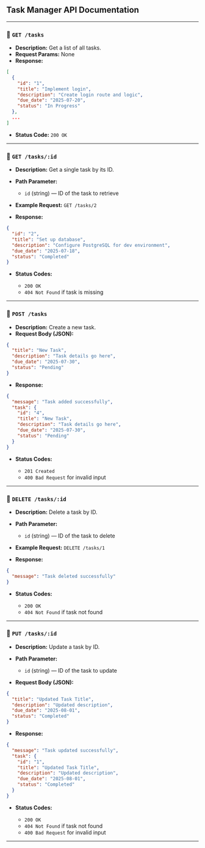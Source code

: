 ##  **Task Manager API Documentation**

---

### 🔹 `GET /tasks`

* **Description:** Get a list of all tasks.
* **Request Params:** None
* **Response:**

```json
[
  {
    "id": "1",
    "title": "Implement login",
    "description": "Create login route and logic",
    "due_date": "2025-07-20",
    "status": "In Progress"
  },
  ...
]
```

* **Status Code:** `200 OK`

---

### 🔹 `GET /tasks/:id`

* **Description:** Get a single task by its ID.
* **Path Parameter:**

  * `id` (string) — ID of the task to retrieve
* **Example Request:**
  `GET /tasks/2`
* **Response:**

```json
{
  "id": "2",
  "title": "Set up database",
  "description": "Configure PostgreSQL for dev environment",
  "due_date": "2025-07-18",
  "status": "Completed"
}
```

* **Status Codes:**

  * `200 OK`
  * `404 Not Found` if task is missing

---

### 🔹 `POST /tasks`

* **Description:** Create a new task.
* **Request Body (JSON):**

```json
{
  "title": "New Task",
  "description": "Task details go here",
  "due_date": "2025-07-30",
  "status": "Pending"
}
```

* **Response:**

```json
{
  "message": "Task added successfully",
  "task": {
    "id": "4",
    "title": "New Task",
    "description": "Task details go here",
    "due_date": "2025-07-30",
    "status": "Pending"
  }
}
```

* **Status Codes:**

  * `201 Created`
  * `400 Bad Request` for invalid input

---

### 🔹 `DELETE /tasks/:id`

* **Description:** Delete a task by ID.
* **Path Parameter:**

  * `id` (string) — ID of the task to delete
* **Example Request:**
  `DELETE /tasks/1`
* **Response:**

```json
{
  "message": "Task deleted successfully"
}
```

* **Status Codes:**

  * `200 OK`
  * `404 Not Found` if task not found

---

### 🔹 `PUT /tasks/:id`

* **Description:** Update a task by ID.
* **Path Parameter:**

  * `id` (string) — ID of the task to update
* **Request Body (JSON):**

```json
{
  "title": "Updated Task Title",
  "description": "Updated description",
  "due_date": "2025-08-01",
  "status": "Completed"
}
```

* **Response:**

```json
{
  "message": "Task updated successfully",
  "task": {
    "id": "1",
    "title": "Updated Task Title",
    "description": "Updated description",
    "due_date": "2025-08-01",
    "status": "Completed"
  }
}
```

* **Status Codes:**

  * `200 OK`
  * `404 Not Found` if task not found
  * `400 Bad Request` for invalid input

---

